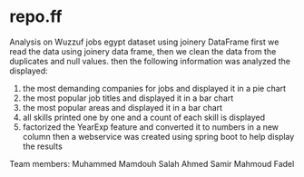 # repo.ff
Analysis on Wuzzuf jobs egypt dataset using joinery DataFrame
first we read the data using joinery data frame, then  we clean the data from the duplicates and null values.
then the following information was analyzed the displayed:
  1) the most demanding companies for jobs and displayed it in a pie chart
  2) the most popular job titles and displayed it in a bar chart 
  3) the most popular areas and displayed it in a bar chart 
  4) all skills printed one by one and a count of each skill is displayed 
  5) factorized the YearExp feature and converted it to numbers in a new column
then a webservice was created using spring boot to help display the results

Team members:
Muhammed Mamdouh Salah
Ahmed Samir
Mahmoud Fadel
